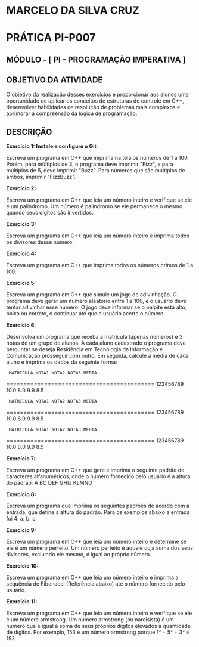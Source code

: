 # MARCELO DA SILVA CRUZ #


# PRÁTICA PI-P007 #

## MÓDULO - [ PI - PROGRAMAÇÃO IMPERATIVA ] ##

## OBJETIVO DA ATIVIDADE ##
O objetivo da realização desses exercícios é proporcionar aos alunos uma oportunidade de aplicar os conceitos de estruturas de
controle em C++, desenvolver habilidades de resolução de problemas mais complexos e aprimorar a compreensão da lógica de programação.
## ##

## DESCRIÇÃO ##

**Exercício 1: Instale e configure o Git**

Escreva um programa em C++ que imprima na tela os números de 1 a 100. Porém, para múltiplos de 3, o programa deve imprimir "Fizz", e para múltiplos de 5, deve imprimir "Buzz". Para números que são múltiplos de ambos, imprimir "FizzBuzz".

**Exercício 2:**

Escreva um programa em C++ que leia um número inteiro e verifique se ele é um palíndromo. Um número é palíndromo se ele permanece o mesmo quando seus dígitos são invertidos.

**Exercício 3:**

Escreva um programa em C++ que leia um número inteiro e imprima todos os divisores desse número.

**Exercício 4:**

Escreva um programa em C++ que imprima todos os números primos de 1 a 100.

**Exercício 5:**

Escreva um programa em C++ que simule um jogo de adivinhação. O programa deve gerar um número aleatório entre 1 e 100, e o usuário deve tentar adivinhar esse número. O jogo deve informar se o palpite está alto, baixo ou correto, e continuar até que o usuário acerte o número.

**Exercício 6:**

Desenvolva um programa que receba a matrícula (apenas números) e 3 notas de um grupo de alunos. A cada aluno cadastrado o programa deve perguntar se deseja Residência em Tecnologia da Informação e Comunicação prosseguir com outro. Em seguida, calcule a média de cada aluno e imprima os dados
da seguinte forma:

     MATRICULA NOTA1 NOTA2 NOTA3 MEDIA
===========================================
     123456789  10.0  8.0   9.9   8.5

     MATRICULA NOTA1 NOTA2 NOTA3 MEDIA
===========================================
     123456789  10.0  8.0   9.9   8.5

     MATRICULA NOTA1 NOTA2 NOTA3 MEDIA
===========================================
     123456789  10.0  8.0   9.9   8.5


**Exercício 7:**

Escreva um programa em C++ que gere e imprima o seguinte padrão de caracteres alfanuméricos, onde o número fornecido pelo usuário é a altura do padrão:
A
BC
DEF
GHIJ
KLMNO


**Exercício 8:**

Escreva um programa que imprima os seguintes padrões de acordo com a entrada, que define a altura do padrão. Para os exemplos abaixo a entrada foi 4:
a. b. c.

**Exercício 9:**

Escreva um programa em C++ que leia um número inteiro e determine se ele é um número perfeito. Um número perfeito é aquele cuja soma dos seus divisores, excluindo ele mesmo, é igual ao próprio número. 

**Exercício 10:**

Escreva um programa em C++ que leia um número inteiro e imprima a sequência de Fibonacci (Referência abaixo) até o número fornecido pelo usuário.

**Exercício 11:**

Escreva um programa em C++ que leia um número inteiro e verifique se ele é um número armstrong. Um número armstrong (ou narcisista) é um número que é igual à soma de seus próprios dígitos elevados à quantidade de dígitos. Por exemplo, 153 é um número armstrong porque 1³ + 5³ + 3³ = 153.